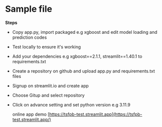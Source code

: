 # Sample file
**Steps**
- Copy app.py, import packaged e.g xgboost and edit model loading and prediction codes
- Test locally to ensure it's working
- Add your dependencies e.g xgboost==2.1.1, streamlit==1.40.1 to requirements.txt
- Create a repository on github and upload app.py and requirements.txt files
- Signup on streamlit.io and create app
- Choose Gitup and select repository
- Click on advance setting and set python version e.g 3.11.9

  online app demo [https://tsfpb-test.streamlit.app](https://tsfpb-test.streamlit.app/)
